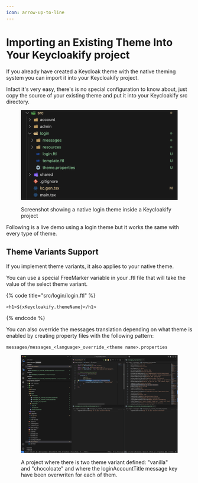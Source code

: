```yaml
---
icon: arrow-up-to-line
---
```


# Importing an Existing Theme Into Your Keycloakify project

If you already have created a Keycloak theme with the native theming system you can import it into your Keycloakify project. &#x20;

Infact it's very easy, there's is no special configuration to know about, just copy the source of your existing theme and put it into your Keycloakify src directory.

<figure><img src="../.gitbook/assets/image (202).png" alt=""><figcaption><p>Screenshot showing a native login theme inside a Keycloakify project</p></figcaption></figure>

Following is a live demo using a login theme but it works the same with every type of theme.

## Theme Variants Support

If you implement theme variants, it also applies to your native theme. &#x20;

You can use a special FreeMarker variable in your .ftl file that will take the value of the select theme variant.

{% code title="src/login/login.ftl" %}
```ftl
<h1>${xKeycloakify.themeName}</h1>
```
{% endcode %}

You can also override the messages translation depending on what theme is enabled by creating property files with the following pattern:

```
messages/messages_<language>_override_<theme name>.properties
```

<figure><img src="../.gitbook/assets/image (203).png" alt=""><figcaption><p>A project where there is two theme variant defined: "vanilla" and "chocoloate" and where the loginAccountTitle message key have been overwriten for each of them.</p></figcaption></figure>

